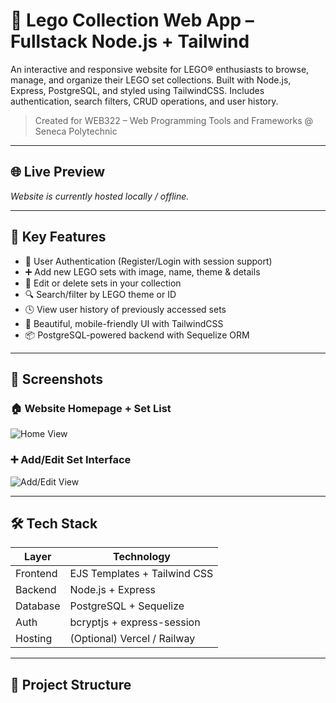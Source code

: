 # 🧱 Lego Collection Web App – Fullstack Node.js + Tailwind

An interactive and responsive website for LEGO® enthusiasts to browse, manage, and organize their LEGO set collections. Built with Node.js, Express, PostgreSQL, and styled using TailwindCSS. Includes authentication, search filters, CRUD operations, and user history.

> Created for WEB322 – Web Programming Tools and Frameworks @ Seneca Polytechnic

---

## 🌐 Live Preview

*Website is currently hosted locally / offline.*

---

## 🚀 Key Features

- 🔐 User Authentication (Register/Login with session support)  
- ➕ Add new LEGO sets with image, name, theme & details  
- 🔄 Edit or delete sets in your collection  
- 🔍 Search/filter by LEGO theme or ID  
- 🕓 View user history of previously accessed sets  
- 🎨 Beautiful, mobile-friendly UI with TailwindCSS  
- 📦 PostgreSQL-powered backend with Sequelize ORM

---

## 📸 Screenshots

### 🏠 Website Homepage + Set List  
![Home View](./media/home_view.png)

### ➕ Add/Edit Set Interface  
![Add/Edit View](./media/add_edit_view.png)

---

## 🛠️ Tech Stack

| Layer       | Technology                     |
|-------------|--------------------------------|
| Frontend    | EJS Templates + Tailwind CSS   |
| Backend     | Node.js + Express              |
| Database    | PostgreSQL + Sequelize         |
| Auth        | bcryptjs + express-session     |
| Hosting     | (Optional) Vercel / Railway    |

---

## 📂 Project Structure

